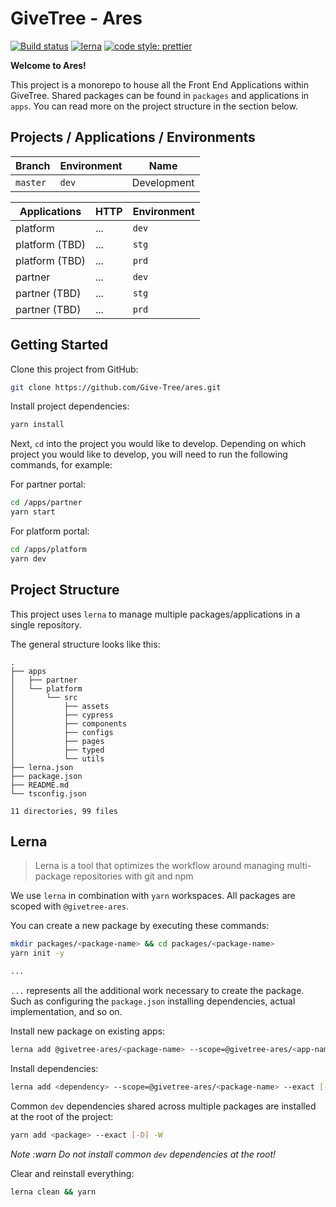 # GiveTree - Ares
[![Build status](https://badge.buildkite.com/1ba49948f25710af76d5b9b1dec5abdcd1a6cc53fd22ccfe71.svg)](https://buildkite.com/givetree/master-frontend)
[![lerna](https://img.shields.io/badge/maintained%20with-lerna-cc00ff.svg)](https://lerna.js.org/)
[![code style: prettier](https://img.shields.io/badge/code_style-prettier-ff69b4.svg?style=flat-square)](https://github.com/prettier/prettier)

**Welcome to Ares!**

This project is a monorepo to house all the Front End Applications within GiveTree. Shared packages can be found in `packages` and applications in `apps`. You can read more on the project structure in the section below.

## Projects / Applications / Environments

| Branch   | Environment | Name        |
| -------- | ----------- | ----------- |
| `master` | `dev`       | Development |

| Applications      | HTTP | Environment |
| ----------------- | ---- | ----------- |
| platform          | ...  | `dev`       |
| platform (TBD)    | ...  | `stg`       |
| platform (TBD)    | ...  | `prd`       |
| partner           | ...  | `dev`       |
| partner (TBD)     | ...  | `stg`       |
| partner (TBD)     | ...  | `prd`       |

## Getting Started

Clone this project from GitHub:

```bash
git clone https://github.com/Give-Tree/ares.git
```

Install project dependencies:

```bash
yarn install
```

Next, `cd` into the project you would like to develop. Depending on which project you would like to develop, you will need to run the following commands, for example:

For partner portal:

```bash
cd /apps/partner
yarn start
```

For platform portal:

```bash
cd /apps/platform
yarn dev
```

## Project Structure

This project uses `lerna` to manage multiple packages/applications in a single repository.

The general structure looks like this:

```
.
├── apps
│   ├── partner
│   └── platform
│       └── src
│           ├── assets
│           ├── cypress
│           ├── components
│           ├── configs
│           ├── pages
│           ├── typed
│           └── utils
├── lerna.json
├── package.json
├── README.md
└── tsconfig.json

11 directories, 99 files
```

## Lerna

> Lerna is a tool that optimizes the workflow around managing multi-package repositories with git and npm

We use `lerna` in combination with `yarn` workspaces. All packages are scoped with `@givetree-ares`.

You can create a new package by executing these commands:

```bash
mkdir packages/<package-name> && cd packages/<package-name>
yarn init -y

...
```

`...` represents all the additional work necessary to create the package. Such as configuring the `package.json`
installing dependencies, actual implementation, and so on.

Install new package on existing apps:

```bash
lerna add @givetree-ares/<package-name> --scope=@givetree-ares/<app-name> --exact
```

Install dependencies:

```bash
lerna add <dependency> --scope=@givetree-ares/<package-name> --exact [-D]
```

Common `dev` dependencies shared across multiple packages are installed at the root of the project:

```bash
yarn add <package> --exact [-D] -W
```

_Note :warn Do not install common `dev` dependencies at the root!_

Clear and reinstall everything:

```bash
lerna clean && yarn
```
